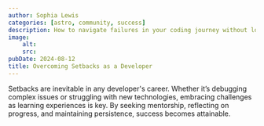 ```yaml
---
author: Sophia Lewis
categories: [astro, community, success]
description: How to navigate failures in your coding journey without losing motivation.
image:
    alt: 
    src: 
pubDate: 2024-08-12
title: Overcoming Setbacks as a Developer
---
```


Setbacks are inevitable in any developer's career. Whether it’s debugging complex issues or struggling with new technologies, embracing challenges as learning experiences is key. By seeking mentorship, reflecting on progress, and maintaining persistence, success becomes attainable.
